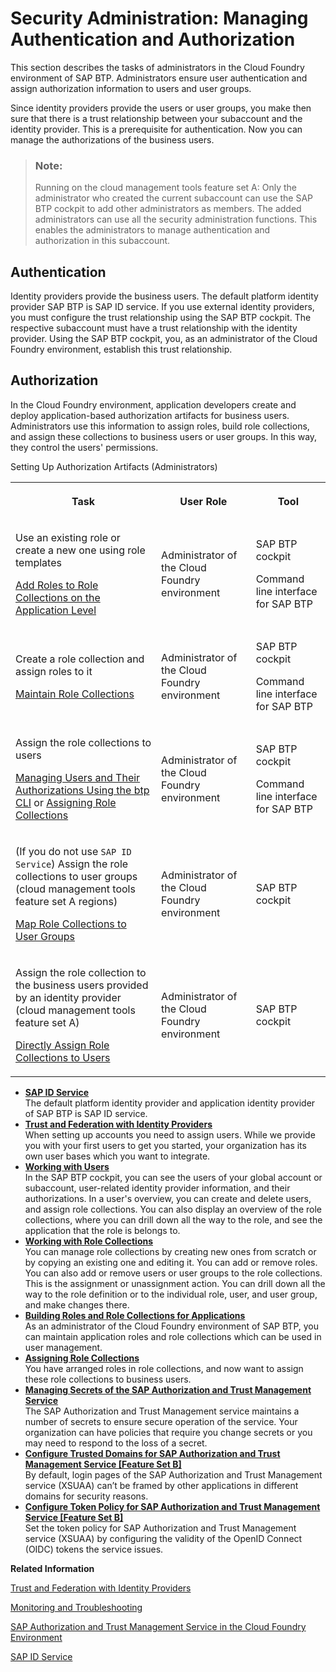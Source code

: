<!-- loio1ff47b2d980e43a6b2ce294352333708 -->

# Security Administration: Managing Authentication and Authorization

This section describes the tasks of administrators in the Cloud Foundry environment of SAP BTP. Administrators ensure user authentication and assign authorization information to users and user groups.

Since identity providers provide the users or user groups, you make then sure that there is a trust relationship between your subaccount and the identity provider. This is a prerequisite for authentication. Now you can manage the authorizations of the business users.

> ### Note:  
> Running on the cloud management tools feature set A: Only the administrator who created the current subaccount can use the SAP BTP cockpit to add other administrators as members. The added administrators can use all the security administration functions. This enables the administrators to manage authentication and authorization in this subaccount.



<a name="loio1ff47b2d980e43a6b2ce294352333708__section_cdg_gdj_kbb"/>

## Authentication

Identity providers provide the business users. The default platform identity provider SAP BTP is SAP ID service. If you use external identity providers, you must configure the trust relationship using the SAP BTP cockpit. The respective subaccount must have a trust relationship with the identity provider. Using the SAP BTP cockpit, you, as an administrator of the Cloud Foundry environment, establish this trust relationship.



<a name="loio1ff47b2d980e43a6b2ce294352333708__section_th2_hdj_kbb"/>

## Authorization

In the Cloud Foundry environment, application developers create and deploy application-based authorization artifacts for business users. Administrators use this information to assign roles, build role collections, and assign these collections to business users or user groups. In this way, they control the users' permissions.

<a name="loio1ff47b2d980e43a6b2ce294352333708__table_b4h_4rg_vbb"/>Setting Up Authorization Artifacts \(Administrators\)


<table>
<tr>
<th>

Task



</th>
<th>

User Role



</th>
<th>

Tool



</th>
</tr>
<tr>
<td>

Use an existing role or create a new one using role templates

[Add Roles to Role Collections on the Application Level](Add_Roles_to_Role_Collections_on_the_Application_Level_7596a0b.md)



</td>
<td>

Administrator of the Cloud Foundry environment



</td>
<td>

SAP BTP cockpit

Command line interface for SAP BTP



</td>
</tr>
<tr>
<td>

Create a role collection and assign roles to it

[Maintain Role Collections](Maintain_Role_Collections_d5f1612.md)



</td>
<td>

Administrator of the Cloud Foundry environment



</td>
<td>

SAP BTP cockpit

Command line interface for SAP BTP



</td>
</tr>
<tr>
<td>

Assign the role collections to users

[Managing Users and Their Authorizations Using the btp CLI](Managing_Users_and_Their_Authorizations_Using_the_btp_CLI_94bb593.md) or [Assigning Role Collections](Assigning_Role_Collections_9e1bf57.md)



</td>
<td>

Administrator of the Cloud Foundry environment



</td>
<td>

SAP BTP cockpit

Command line interface for SAP BTP



</td>
</tr>
<tr>
<td>

\(If you do not use `SAP ID Service`\) Assign the role collections to user groups \(cloud management tools feature set A regions\)

[Map Role Collections to User Groups](Map_Role_Collections_to_User_Groups_51acfc8.md)



</td>
<td>

Administrator of the Cloud Foundry environment



</td>
<td>

SAP BTP cockpit



</td>
</tr>
<tr>
<td>

Assign the role collection to the business users provided by an identity provider \(cloud management tools feature set A\)

[Directly Assign Role Collections to Users](Directly_Assign_Role_Collections_to_Users_a55a3fe.md)



</td>
<td>

Administrator of the Cloud Foundry environment



</td>
<td>

SAP BTP cockpit



</td>
</tr>
</table>

-   **[SAP ID Service](SAP_ID_Service_d6a8db7.md "The default platform identity provider and application identity provider of SAP BTP is SAP ID service.")**  
The default platform identity provider and application identity provider of SAP BTP is SAP ID service.
-   **[Trust and Federation with Identity Providers](Trust_and_Federation_with_Identity_Providers_cb1bc8f.md "When setting up accounts you need to assign users. While we provide you
                with your first users to get you started, your organization has its own user bases
                which you want to integrate.")**  
When setting up accounts you need to assign users. While we provide you with your first users to get you started, your organization has its own user bases which you want to integrate.
-   **[Working with Users](Working_with_Users_2c91f88.md "In the SAP BTP
		cockpit, you can see the users of your global account or subaccount, user-related identity
		provider information, and their authorizations. In a user's overview, you can create and
		delete users, and assign role collections. You can also display an overview of the role
		collections, where you can drill down all the way to the role, and see the application that
		the role is belongs to.")**  
In the SAP BTP cockpit, you can see the users of your global account or subaccount, user-related identity provider information, and their authorizations. In a user's overview, you can create and delete users, and assign role collections. You can also display an overview of the role collections, where you can drill down all the way to the role, and see the application that the role is belongs to.
-   **[Working with Role Collections](Working_with_Role_Collections_393ea0b.md "You can manage role collections by creating new ones from scratch or by copying an
		existing one and editing it. You can add or remove roles. You can also add or remove users
		or user groups to the role collections. This is the assignment or unassignment action. You
		can drill down all the way to the role definition or to the individual role, user, and user
		group, and make changes there.")**  
You can manage role collections by creating new ones from scratch or by copying an existing one and editing it. You can add or remove roles. You can also add or remove users or user groups to the role collections. This is the assignment or unassignment action. You can drill down all the way to the role definition or to the individual role, user, and user group, and make changes there.
-   **[Building Roles and Role Collections for Applications](Building_Roles_and_Role_Collections_for_Applications_eaa6a26.md "As an administrator of the Cloud
                                Foundry
		environment of SAP BTP,
		you can maintain application roles and role collections which can be used in user
		management.")**  
As an administrator of the Cloud Foundry environment of SAP BTP, you can maintain application roles and role collections which can be used in user management.
-   **[Assigning Role Collections](Assigning_Role_Collections_9e1bf57.md "You have arranged roles in role collections, and now want to assign these role
		collections to business users.")**  
You have arranged roles in role collections, and now want to assign these role collections to business users.
-   **[Managing Secrets of the SAP Authorization and Trust Management Service](Managing_Secrets_of_the_SAP_Authorization_and_Trust_Management_Service_22f4a5c.md "The SAP Authorization and Trust
                                    Management service
		maintains a number of secrets to ensure secure operation of the service. Your organization
		can have policies that require you change secrets or you may need to respond to the loss of
		a secret.")**  
The SAP Authorization and Trust Management service maintains a number of secrets to ensure secure operation of the service. Your organization can have policies that require you change secrets or you may need to respond to the loss of a secret.
-   **[Configure Trusted Domains for SAP Authorization and Trust Management Service \[Feature Set B\]](Configure_Trusted_Domains_for_SAP_Authorization_and_Trust_Management_Service_Feature_Set_B_c5e9972.md "By default, login pages of the SAP Authorization and Trust
                                    Management service (XSUAA) can’t
		be framed by other applications in different domains for security reasons.")**  
By default, login pages of the SAP Authorization and Trust Management service \(XSUAA\) can’t be framed by other applications in different domains for security reasons.
-   **[Configure Token Policy for SAP Authorization and Trust Management Service \[Feature Set B\]](Configure_Token_Policy_for_SAP_Authorization_and_Trust_Management_Service_Feature_Set_B_40290a9.md "Set the token policy for SAP Authorization and Trust
                                    Management service (XSUAA) by
		configuring the validity of the OpenID Connect (OIDC) tokens the service issues.")**  
Set the token policy for SAP Authorization and Trust Management service \(XSUAA\) by configuring the validity of the OpenID Connect \(OIDC\) tokens the service issues.

**Related Information**  


[Trust and Federation with Identity Providers](Trust_and_Federation_with_Identity_Providers_cb1bc8f.md "When setting up accounts you need to assign users. While we provide you with your first users to get you started, your organization has its own user bases which you want to integrate.")

[Monitoring and Troubleshooting](../60-security/Monitoring_and_Troubleshooting_1b3e89e.md "This section provides information on troubleshooting-related activities for the SAP Authorization and Trust Management service in the Cloud Foundry environment.")

[SAP Authorization and Trust Management Service in the Cloud Foundry Environment](../60-security/SAP_Authorization_and_Trust_Management_Service_in_the_Cloud_Foundry_Environment_6373bb7.md "The global account and subaccounts get their users from identity providers. Administrators make sure that users can only access their dedicated subaccount by making sure that there is a dedicated trust relationship only between the identity providers and the respective subaccounts. Developers configure and deploy application-based security artifacts containing authorizations, and administrators assign these authorizations using the SAP BTP cockpit.")

[SAP ID Service](SAP_ID_Service_d6a8db7.md "The default platform identity provider and application identity provider of SAP BTP is SAP ID service.")

